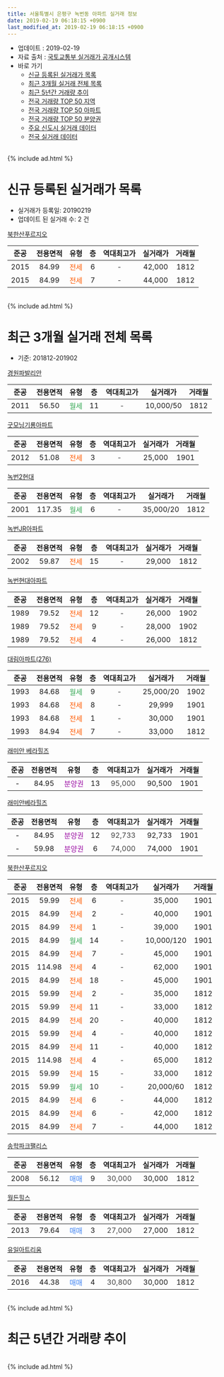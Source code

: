 ```yaml
---
title: 서울특별시 은평구 녹번동 아파트 실거래 정보
date: 2019-02-19 06:18:15 +0900
last_modified_at: 2019-02-19 06:18:15 +0900
---
```


* 업데이트 : 2019-02-19
* 자료 출처 : [국토교통부 실거래가 공개시스템](http://rt.molit.go.kr)
* 바로 가기
    * [신규 등록된 실거래가 목록](#신규-등록된-실거래가-목록)
    * [최근 3개월 실거래 전체 목록](#최근-3개월-실거래-전체-목록)
    * [최근 5년간 거래량 추이](#최근-5년간-거래량-추이)
    * [전국 거래량 TOP 50 지역](https://inasie.github.io/apt-trade-info/최근-3개월-전국에서-가장-거래가-많이-발생한-지역)
    * [전국 거래량 TOP 50 아파트](https://inasie.github.io/apt-trade-info/최근-3개월-전국에서-가장-거래가-많이-발생한-아파트)
    * [전국 거래량 TOP 50 분양권](https://inasie.github.io/apt-trade-info/최근-3개월-전국에서-가장-거래가-많이-발생한-분양권)
    * [주요 신도시 실거래 데이터](https://inasie.github.io/apt-trade-info/주요-신도시)
    * [전국 실거래 데이터](https://inasie.github.io/apt-trade-info/전국)
<br>
{% include ad.html %}
<br>

# 신규 등록된 실거래가 목록
* 실거래가 등록일: 20190219
* 업데이트 된 실거래 수: 2 건


[북한산푸르지오](https://search.naver.com/search.naver?query=%EC%84%9C%EC%9A%B8%ED%8A%B9%EB%B3%84%EC%8B%9C+%EC%9D%80%ED%8F%89%EA%B5%AC+%EB%85%B9%EB%B2%88%EB%8F%99+%EB%B6%81%ED%95%9C%EC%82%B0%ED%91%B8%EB%A5%B4%EC%A7%80%EC%98%A4)

|준공|전용면적|유형|층|역대최고가|실거래가|거래월|
|:---:|:---:|:---:|:---:|:---:|:---:|:---:|
|2015|84.99|<span style="color:#ff5a00">전세</span>|6|<span style="color:#444444">-</span>|42,000|1812|
|2015|84.99|<span style="color:#ff5a00">전세</span>|7|<span style="color:#444444">-</span>|44,000|1812|


<br>
{% include ad.html %}
<br>

# 최근 3개월 실거래 전체 목록
* 기준: 201812-201902


[경원파발리안](https://search.naver.com/search.naver?query=%EC%84%9C%EC%9A%B8%ED%8A%B9%EB%B3%84%EC%8B%9C+%EC%9D%80%ED%8F%89%EA%B5%AC+%EB%85%B9%EB%B2%88%EB%8F%99+%EA%B2%BD%EC%9B%90%ED%8C%8C%EB%B0%9C%EB%A6%AC%EC%95%88)

|준공|전용면적|유형|층|역대최고가|실거래가|거래월|
|:---:|:---:|:---:|:---:|:---:|:---:|:---:|
|2011|56.50|<span style="color:#34a853">월세</span>|11|<span style="color:#444444">-</span>|10,000/50|1812|

[굿모닝기룡아파트](https://search.naver.com/search.naver?query=%EC%84%9C%EC%9A%B8%ED%8A%B9%EB%B3%84%EC%8B%9C+%EC%9D%80%ED%8F%89%EA%B5%AC+%EB%85%B9%EB%B2%88%EB%8F%99+%EA%B5%BF%EB%AA%A8%EB%8B%9D%EA%B8%B0%EB%A3%A1%EC%95%84%ED%8C%8C%ED%8A%B8)

|준공|전용면적|유형|층|역대최고가|실거래가|거래월|
|:---:|:---:|:---:|:---:|:---:|:---:|:---:|
|2012|51.08|<span style="color:#ff5a00">전세</span>|3|<span style="color:#444444">-</span>|25,000|1901|

[녹번2현대](https://search.naver.com/search.naver?query=%EC%84%9C%EC%9A%B8%ED%8A%B9%EB%B3%84%EC%8B%9C+%EC%9D%80%ED%8F%89%EA%B5%AC+%EB%85%B9%EB%B2%88%EB%8F%99+%EB%85%B9%EB%B2%882%ED%98%84%EB%8C%80)

|준공|전용면적|유형|층|역대최고가|실거래가|거래월|
|:---:|:---:|:---:|:---:|:---:|:---:|:---:|
|2001|117.35|<span style="color:#34a853">월세</span>|6|<span style="color:#444444">-</span>|35,000/20|1812|

[녹번JR아파트](https://search.naver.com/search.naver?query=%EC%84%9C%EC%9A%B8%ED%8A%B9%EB%B3%84%EC%8B%9C+%EC%9D%80%ED%8F%89%EA%B5%AC+%EB%85%B9%EB%B2%88%EB%8F%99+%EB%85%B9%EB%B2%88JR%EC%95%84%ED%8C%8C%ED%8A%B8)

|준공|전용면적|유형|층|역대최고가|실거래가|거래월|
|:---:|:---:|:---:|:---:|:---:|:---:|:---:|
|2002|59.87|<span style="color:#ff5a00">전세</span>|15|<span style="color:#444444">-</span>|29,000|1812|

[녹번현대아파트](https://search.naver.com/search.naver?query=%EC%84%9C%EC%9A%B8%ED%8A%B9%EB%B3%84%EC%8B%9C+%EC%9D%80%ED%8F%89%EA%B5%AC+%EB%85%B9%EB%B2%88%EB%8F%99+%EB%85%B9%EB%B2%88%ED%98%84%EB%8C%80%EC%95%84%ED%8C%8C%ED%8A%B8)

|준공|전용면적|유형|층|역대최고가|실거래가|거래월|
|:---:|:---:|:---:|:---:|:---:|:---:|:---:|
|1989|79.52|<span style="color:#ff5a00">전세</span>|12|<span style="color:#444444">-</span>|26,000|1902|
|1989|79.52|<span style="color:#ff5a00">전세</span>|9|<span style="color:#444444">-</span>|28,000|1902|
|1989|79.52|<span style="color:#ff5a00">전세</span>|4|<span style="color:#444444">-</span>|26,000|1812|

[대림아파트(276)](https://search.naver.com/search.naver?query=%EC%84%9C%EC%9A%B8%ED%8A%B9%EB%B3%84%EC%8B%9C+%EC%9D%80%ED%8F%89%EA%B5%AC+%EB%85%B9%EB%B2%88%EB%8F%99+%EB%8C%80%EB%A6%BC%EC%95%84%ED%8C%8C%ED%8A%B8%28276%29)

|준공|전용면적|유형|층|역대최고가|실거래가|거래월|
|:---:|:---:|:---:|:---:|:---:|:---:|:---:|
|1993|84.68|<span style="color:#34a853">월세</span>|9|<span style="color:#444444">-</span>|25,000/20|1902|
|1993|84.68|<span style="color:#ff5a00">전세</span>|8|<span style="color:#444444">-</span>|29,999|1901|
|1993|84.68|<span style="color:#ff5a00">전세</span>|1|<span style="color:#444444">-</span>|30,000|1901|
|1993|84.94|<span style="color:#ff5a00">전세</span>|7|<span style="color:#444444">-</span>|33,000|1812|

[래미안 베라힐즈](https://search.naver.com/search.naver?query=%EC%84%9C%EC%9A%B8%ED%8A%B9%EB%B3%84%EC%8B%9C+%EC%9D%80%ED%8F%89%EA%B5%AC+%EB%85%B9%EB%B2%88%EB%8F%99+%EB%9E%98%EB%AF%B8%EC%95%88+%EB%B2%A0%EB%9D%BC%ED%9E%90%EC%A6%88)

|준공|전용면적|유형|층|역대최고가|실거래가|거래월|
|:---:|:---:|:---:|:---:|:---:|:---:|:---:|
|-|84.95|<span style="color:#9C11A5">분양권</span>|13|<span style="color:#444444">95,000</span>|90,500|1901|

[래미안베라힐즈](https://search.naver.com/search.naver?query=%EC%84%9C%EC%9A%B8%ED%8A%B9%EB%B3%84%EC%8B%9C+%EC%9D%80%ED%8F%89%EA%B5%AC+%EB%85%B9%EB%B2%88%EB%8F%99+%EB%9E%98%EB%AF%B8%EC%95%88%EB%B2%A0%EB%9D%BC%ED%9E%90%EC%A6%88)

|준공|전용면적|유형|층|역대최고가|실거래가|거래월|
|:---:|:---:|:---:|:---:|:---:|:---:|:---:|
|-|84.95|<span style="color:#9C11A5">분양권</span>|12|<span style="color:#444444">92,733</span>|92,733|1901|
|-|59.98|<span style="color:#9C11A5">분양권</span>|6|<span style="color:#444444">74,000</span>|74,000|1901|

[북한산푸르지오](https://search.naver.com/search.naver?query=%EC%84%9C%EC%9A%B8%ED%8A%B9%EB%B3%84%EC%8B%9C+%EC%9D%80%ED%8F%89%EA%B5%AC+%EB%85%B9%EB%B2%88%EB%8F%99+%EB%B6%81%ED%95%9C%EC%82%B0%ED%91%B8%EB%A5%B4%EC%A7%80%EC%98%A4)

|준공|전용면적|유형|층|역대최고가|실거래가|거래월|
|:---:|:---:|:---:|:---:|:---:|:---:|:---:|
|2015|59.99|<span style="color:#ff5a00">전세</span>|6|<span style="color:#444444">-</span>|35,000|1901|
|2015|84.99|<span style="color:#ff5a00">전세</span>|2|<span style="color:#444444">-</span>|40,000|1901|
|2015|84.99|<span style="color:#ff5a00">전세</span>|1|<span style="color:#444444">-</span>|39,000|1901|
|2015|84.99|<span style="color:#34a853">월세</span>|14|<span style="color:#444444">-</span>|10,000/120|1901|
|2015|84.99|<span style="color:#ff5a00">전세</span>|7|<span style="color:#444444">-</span>|45,000|1901|
|2015|114.98|<span style="color:#ff5a00">전세</span>|4|<span style="color:#444444">-</span>|62,000|1901|
|2015|84.99|<span style="color:#ff5a00">전세</span>|18|<span style="color:#444444">-</span>|45,000|1901|
|2015|59.99|<span style="color:#ff5a00">전세</span>|2|<span style="color:#444444">-</span>|35,000|1812|
|2015|59.99|<span style="color:#ff5a00">전세</span>|11|<span style="color:#444444">-</span>|33,000|1812|
|2015|84.99|<span style="color:#ff5a00">전세</span>|20|<span style="color:#444444">-</span>|40,000|1812|
|2015|59.99|<span style="color:#ff5a00">전세</span>|4|<span style="color:#444444">-</span>|40,000|1812|
|2015|84.99|<span style="color:#ff5a00">전세</span>|11|<span style="color:#444444">-</span>|40,000|1812|
|2015|114.98|<span style="color:#ff5a00">전세</span>|4|<span style="color:#444444">-</span>|65,000|1812|
|2015|59.99|<span style="color:#ff5a00">전세</span>|15|<span style="color:#444444">-</span>|33,000|1812|
|2015|59.99|<span style="color:#34a853">월세</span>|10|<span style="color:#444444">-</span>|20,000/60|1812|
|2015|84.99|<span style="color:#ff5a00">전세</span>|6|<span style="color:#444444">-</span>|44,000|1812|
|2015|84.99|<span style="color:#ff5a00">전세</span>|6|<span style="color:#444444">-</span>|42,000|1812|
|2015|84.99|<span style="color:#ff5a00">전세</span>|7|<span style="color:#444444">-</span>|44,000|1812|

[송학파크팰리스](https://search.naver.com/search.naver?query=%EC%84%9C%EC%9A%B8%ED%8A%B9%EB%B3%84%EC%8B%9C+%EC%9D%80%ED%8F%89%EA%B5%AC+%EB%85%B9%EB%B2%88%EB%8F%99+%EC%86%A1%ED%95%99%ED%8C%8C%ED%81%AC%ED%8C%B0%EB%A6%AC%EC%8A%A4)

|준공|전용면적|유형|층|역대최고가|실거래가|거래월|
|:---:|:---:|:---:|:---:|:---:|:---:|:---:|
|2008|56.12|<span style="color:#4285f3">매매</span>|9|<span style="color:#444444">30,000</span>|30,000|1812|

[월든힐스](https://search.naver.com/search.naver?query=%EC%84%9C%EC%9A%B8%ED%8A%B9%EB%B3%84%EC%8B%9C+%EC%9D%80%ED%8F%89%EA%B5%AC+%EB%85%B9%EB%B2%88%EB%8F%99+%EC%9B%94%EB%93%A0%ED%9E%90%EC%8A%A4)

|준공|전용면적|유형|층|역대최고가|실거래가|거래월|
|:---:|:---:|:---:|:---:|:---:|:---:|:---:|
|2013|79.64|<span style="color:#4285f3">매매</span>|3|<span style="color:#444444">27,000</span>|27,000|1812|

[유일아트리움](https://search.naver.com/search.naver?query=%EC%84%9C%EC%9A%B8%ED%8A%B9%EB%B3%84%EC%8B%9C+%EC%9D%80%ED%8F%89%EA%B5%AC+%EB%85%B9%EB%B2%88%EB%8F%99+%EC%9C%A0%EC%9D%BC%EC%95%84%ED%8A%B8%EB%A6%AC%EC%9B%80)

|준공|전용면적|유형|층|역대최고가|실거래가|거래월|
|:---:|:---:|:---:|:---:|:---:|:---:|:---:|
|2016|44.38|<span style="color:#4285f3">매매</span>|4|<span style="color:#444444">30,800</span>|30,000|1812|


<br>
{% include ad.html %}
<br>

# 최근 5년간 거래량 추이


<div style="width:100%;">
    <canvas id="deal_progress" height="200"></canvas>
</div>

<script>
new Chart(document.getElementById("deal_progress"), {
    type: 'line',
    data: {
        labels: ['201402','201403','201404','201405','201406','201407','201408','201409','201410','201411','201412','201501','201502','201503','201504','201505','201506','201507','201508','201509','201510','201511','201512','201601','201602','201603','201604','201605','201606','201607','201608','201609','201610','201611','201612','201701','201702','201703','201704','201705','201706','201707','201708','201709','201710','201711','201712','201801','201802','201803','201804','201805','201806','201807','201808','201809','201810','201811','201812','201901','201902'],
        datasets: [{
            label: '매매',
            pointRadius: 1,
            data: [9, 12, 7, 9, 8, 7, 8, 7, 13, 9, 5, 10, 16, 12, 8, 12, 12, 13, 10, 10, 23, 8, 7, 12, 8, 13, 17, 20, 22, 22, 17, 20, 11, 10, 8, 7, 9, 3, 9, 30, 30, 29, 17, 5, 11, 16, 25, 47, 46, 33, 24, 30, 22, 23, 31, 25, 11, 1, 3, 3, 0],
            borderColor: "rgba(255, 201, 14, 1)",
            backgroundColor: "rgba(255, 201, 14, 0.5)",
            fill: false,
            lineTension: 0
        },{
            label: '전월세',
            pointRadius: 1,
            data: [13, 13, 9, 6, 15, 12, 6, 9, 20, 12, 8, 10, 6, 17, 10, 23, 21, 22, 52, 25, 24, 15, 12, 13, 12, 15, 7, 5, 8, 7, 6, 8, 7, 7, 13, 9, 11, 12, 6, 12, 13, 28, 42, 23, 30, 18, 14, 18, 13, 17, 9, 8, 13, 17, 17, 17, 12, 11, 16, 10, 3],
            borderColor: "rgba(0, 141, 185, 1)",
            backgroundColor: "rgba(0, 141, 185, 0.5)",
            fill: false,
            lineTension: 0
        }
        ]
    },
    options: {
        responsive: true,
        title: {
            display: false
        },
        tooltips: {
            mode: 'index',
            intersect: false
        },
        hover: {
            mode: 'nearest',
            intersect: true
        },
        scales: {
            xAxes: [{
                display: true,
                scaleLabel: {
                    display: true,
                    labelString: '년/월'
                }
            }],
            yAxes: [{
                display: true,
                ticks: {
                    suggestedMin: 0,
                },
                scaleLabel: {
                    display: true,
                    labelString: '실거래 수'
                }
            }]
        }
    }
});

</script>


<br>
{% include ad.html %}
<br>

